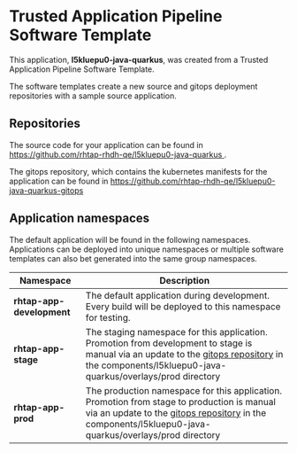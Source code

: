 # Trusted Application Pipeline Software Template

This application, **l5kluepu0-java-quarkus**, was created from a Trusted Application Pipeline Software Template.

The software templates create a new source and gitops deployment repositories with a sample source application. 

## Repositories

The source code for your application can be found in [https://github.com/rhtap-rhdh-qe/l5kluepu0-java-quarkus ](https://github.com/rhtap-rhdh-qe/l5kluepu0-java-quarkus ).
 
The gitops repository, which contains the kubernetes manifests for the application can be found in 
[https://github.com/rhtap-rhdh-qe/l5kluepu0-java-quarkus-gitops ](https://github.com/rhtap-rhdh-qe/l5kluepu0-java-quarkus-gitops ) 

## Application namespaces 

The default application will be found in the following namespaces. Applications can be deployed into unique namespaces or multiple software templates can also bet generated into the same group namespaces.  

|  Namespace   |  Description   |  
| -------- | -------- |   
| **rhtap-app-development** | The default application during development. Every build will be deployed to this namespace for testing. | 
| **rhtap-app-stage** | The staging namespace for this application. Promotion from development to stage is manual via an update to the [gitops repository](https://github.com/rhtap-rhdh-qe/l5kluepu0-java-quarkus-gitops ) in the components/l5kluepu0-java-quarkus/overlays/prod directory |  
| **rhtap-app-prod** | The production namespace for this application. Promotion from stage to production is manual via an update to the [gitops repository](https://github.com/rhtap-rhdh-qe/l5kluepu0-java-quarkus-gitops ) in the components/l5kluepu0-java-quarkus/overlays/prod directory | 
